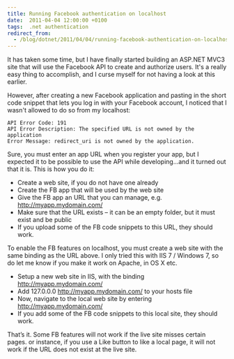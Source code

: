 ```yaml
---
title: Running Facebook authentication on localhost
date:  2011-04-04 12:00:00 +0100
tags:  .net authentication
redirect_from: 
  - /blog/dotnet/2011/04/04/running-facebook-authentication-on-localhost
---
```


It has taken some time, but I have finally started building an ASP.NET MVC3 site
that will use the Facebook API to create and authorize users. It's a really easy
thing to accomplish, and I curse myself for not having a look at this earlier.

However, after creating a new Facebook application and pasting in the short code
snippet that lets you log in with your Facebook account, I noticed that I wasn't
allowed to do so from my localhost:

	API Error Code: 191
	API Error Description: The specified URL is not owned by the application
	Error Message: redirect_uri is not owned by the application.

Sure, you must enter an app URL when you register your app, but I expected it to
be possible to use the API while developing...and it turned out that it is. This
is how you do it:

- Create a web site, if you do not have one already
- Create the FB app that will be used by the web site
- Give the FB app an URL that you can manage, e.g. http://myapp.mydomain.com/
- Make sure that the URL exists – it can be an empty folder, but it must exist and be public
- If you upload some of the FB code snippets to this URL, they should work.

To enable the FB features on localhost, you must create a web site with the same
binding as the URL above. I only tried this with IIS 7 / Windows 7, so do let me
know if you make it work on Apache, in OS X etc.

- Setup a new web site in IIS, with the binding http://myapp.mydomain.com/
- Add 127.0.0.0 http://myapp.mydomain.com/ to your hosts file
- Now, navigate to the local web site by entering http://myapp.mydomain.com/
- If you add some of the FB code snippets to this local site, they should work.

That’s it. Some FB features will not work if the live site misses certain pages. 
or instance, if you use a Like button to like a local page, it will not work if
the URL does not exist at the live site.

